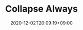 ---
title: Collapse Always
description: 
date: 2020-12-02T20:09:19+09:00
draft: false
weight: 0
image: "" # relative path of /static/images folder
collapse: always # show | hide | always
type: docs
---